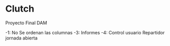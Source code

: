 # Clutch
Proyecto Final DAM


-1: No Se ordenan las columnas 
-3: Informes
-4: Control usuario Repartidor jornada abierta